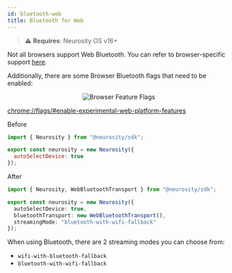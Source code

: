 ```yaml
---
id: bluetooth-web
title: Bluetooth for Web
---
```


> :warning: **Requires**: Neurosity OS v16+

Not all browsers support Web Bluetooth. You can refer to browser-specific support [here](https://caniuse.com/web-bluetooth).

Additionally, there are some Browser Bluetooth flags that need to be enabled:

<p align="center">
  <img alt="Browser Feature Flags" src="/img/api/web-bluetooth-browser-flags.png" />
</p>

[chrome://flags/#enable-experimental-web-platform-features](chrome://flags/#enable-experimental-web-platform-features)

Before

```jsx
import { Neurosity } from "@neurosity/sdk";

export const neurosity = new Neurosity({
  autoSelectDevice: true
});
```

After

```ts {1,5-6}
import { Neurosity, WebBluetoothTransport } from "@neurosity/sdk";

export const neurosity = new Neurosity({
  autoSelectDevice: true,
  bluetoothTransport: new WebBluetoothTransport(),
  streamingMode: "bluetooth-with-wifi-fallback"
});
```

When using Bluetooth, there are 2 streaming modes you can choose from:

- `wifi-with-bluetooth-fallback`
- `bluetooth-with-wifi-fallback`
